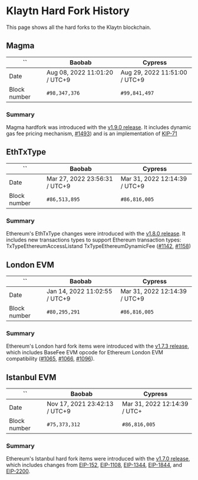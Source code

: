 # Klaytn Hard Fork History

This page shows all the hard forks to the Klaytn blockchain.

## Magma
| ``           | Baobab                        | Cypress                       |
| ------------ | ----------------------------- | ----------------------------- |
| Date         | Aug 08, 2022 11:01:20 / UTC+9 | Aug 29, 2022 11:51:00 / UTC+9 |
| Block number | `#98,347,376`                 | `#99,841,497`                 |

### Summary

Magma hardfork was introduced with the [v1.9.0 release](https://github.com/klaytn/klaytn/releases/tag/v1.9.0). It includes dynamic gas fee pricing mechanism, [#1493](https://github.com/klaytn/klaytn/pull/1493)) and is an implementation of [KIP-71](https://kips.klaytn.foundation/KIPs/kip-71)

## EthTxType

| ``           | Baobab                        | Cypress                       |
| ------------ | ----------------------------- | ----------------------------- |
| Date         | Mar 27, 2022 23:56:31 / UTC+9 | Mar 31, 2022 12:14:39 / UTC+9 |
| Block number | `#86,513,895`                 | `#86,816,005`                 |

### Summary

Ethereum's EthTxType changes were introduced with the [v1.8.0 release](https://github.com/klaytn/klaytn/releases/tag/v1.8.0). It includes new transactions types to support Ethereum transaction types: TxTypeEthereumAccessListand TxTypeEthereumDynamicFee ([#1142](https://github.com/klaytn/klaytn/pull/1142), [#1158](https://github.com/klaytn/klaytn/pull/1158))

## London EVM

| ``           | Baobab                        | Cypress                       |
| ------------ | ----------------------------- | ----------------------------- |
| Date         | Jan 14, 2022 11:02:55 / UTC+9 | Mar 31, 2022 12:14:39 / UTC+9 |
| Block number | `#80,295,291`                 | `#86,816,005`                 |

### Summary

Ethereum's London hard fork items were introduced with the [v1.7.3 release](https://github.com/klaytn/klaytn/releases/tag/v1.7.3), which includes BaseFee EVM opcode for Ethereum London EVM compatibility ([#1065](https://github.com/klaytn/klaytn/pull/1065), [#1066](https://github.com/klaytn/klaytn/pull/1066), [#1096](https://github.com/klaytn/klaytn/pull/1096)).

## Istanbul EVM

| ``           | Baobab                        | Cypress                      |
| ------------ | ----------------------------- | ---------------------------- |
| Date         | Nov 17, 2021 23:42:13 / UTC+9 | Mar 31, 2022 12:14:39 / UTC+ |
| Block number | `#75,373,312`                 | `#86,816,005`                |

### Summary

Ethereum's Istanbul hard fork items were introduced with the [v1.7.0 release](https://github.com/klaytn/klaytn/releases/tag/v1.7.0), which includes changes from [EIP-152](https://eips.ethereum.org/EIPS/eip-152), [EIP-1108](https://eips.ethereum.org/EIPS/eip-1108), [EIP-1344](https://eips.ethereum.org/EIPS/eip-1344), [EIP-1844](https://eips.ethereum.org/EIPS/eip-1844), and [EIP-2200](https://eips.ethereum.org/EIPS/eip-2200).